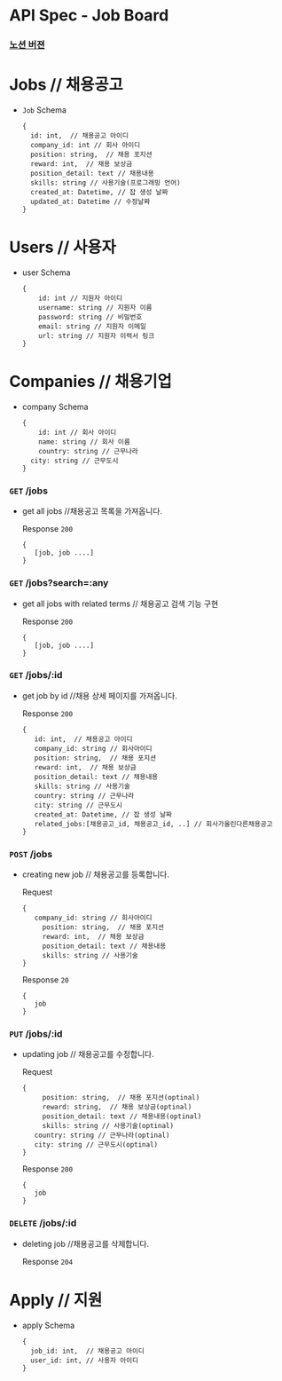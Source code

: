 # API Spec - Job Board
### [노션 버젼](https://www.notion.so/hessybessy/API-Spec-Job-Board-4f3af9fb0bf34a57b14b45aed39af2b5)

# Jobs // 채용공고

- `Job` Schema
    
    ```
    {
      id: int,  // 채용공고 아이디
      company_id: int // 회사 아이디
      position: string,  // 채용 포지션
      reward: int,  // 채용 보상금
      position_detail: text // 채용내용
      skills: string // 사용기술(프로그래밍 언어)
      created_at: Datetime, // 잡 생성 날짜
      updated_at: Datetime // 수정날짜
    }
    ```
    

# Users // 사용자

- user Schema
    
    ```
    {
    	id: int // 지원자 아이디
    	username: string // 지원자 이름
    	password: string // 비밀번호
    	email: string // 지원자 이메일
    	url: string // 지원자 이력서 링크
    }
    ```
    

# Companies // 채용기업

- company Schema
    
    ```
    {
    	id: int // 회사 아이디
    	name: string // 회사 이름
    	country: string // 근무나라
      city: string // 근무도시
    }
    ```
    

### `GET` /jobs

- get all jobs //채용공고 목록을 가져옵니다.
    
    Response `200`
    
    ```
    {
       [job, job ....] 
    }
    ```
    

### `GET` /jobs?search=:any

- get all jobs with related terms // 채용공고 검색 기능 구현
    
    Response `200`
    
    ```
    {
       [job, job ....] 
    }
    ```
    

### `GET` /jobs/:id

- get job by id //채용 상세 페이지를 가져옵니다.
    
    Response `200`
    
    ```
    {
       id: int,  // 채용공고 아이디
       company_id: string // 회사아이디
       position: string,  // 채용 포지션
       reward: int,  // 채용 보상금
       position_detail: text // 채용내용
       skills: string // 사용기술
       country: string // 근무나라
       city: string // 근무도시
       created_at: Datetime, // 잡 생성 날짜
       related_jobs:[채용공고_id, 채용공고_id, ..] // 회사가올린다른채용공고
    }
    ```
    

### `POST` /jobs

- creating new job // 채용공고를 등록합니다.
    
    Request 
    
    ```
    {
       company_id: string // 회사아이디
    	 position: string,  // 채용 포지션
    	 reward: int,  // 채용 보상금
    	 position_detail: text // 채용내용
    	 skills: string // 사용기술
    }
    ```
    
    Response `20`
    
    ```
    {
       job
    }
    ```
    

### `PUT` /jobs/:id

- updating job // 채용공고를 수정합니다.
    
    Request
    
    ```
    {
    	 position: string,  // 채용 포지션(optinal)
    	 reward: string,  // 채용 보상금(optinal)
    	 position_detail: text // 채용내용(optinal)
    	 skills: string // 사용기술(optinal)
       country: string // 근무나라(optinal)
       city: string // 근무도시(optinal)
    }
    ```
    
    Response `200`
    
    ```
    {
       job
    }
    ```
    

### `DELETE` /jobs/:id

- deleting job //채용공고를 삭제합니다.
    
    Response `204` 
    

# Apply // 지원

- apply Schema
    
    ```
    {
      job_id: int,  // 채용공고 아이디
      user_id: int, // 사용자 아이디
    }
    ```